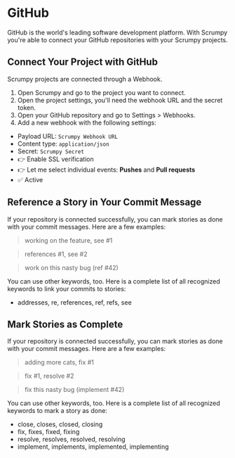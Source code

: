 # GitHub

GitHub is the world's leading software development platform. With Scrumpy you're able to connect your GitHub repositories with your Scrumpy projects.

## Connect Your Project with GitHub

Scrumpy projects are connected through a Webhook.

1. Open Scrumpy and go to the project you want to connect.
3. Open the project settings, you'll need the webhook URL and the secret token.
5. Open your GitHub repository and go to Settings > Webhooks.
7. Add a new webhook with the following settings:

* Payload URL: `Scrumpy Webhook URL`
* Content type: `application/json`
* Secret: `Scrumpy Secret`
* 👉 Enable SSL verification
* 👉 Let me select individual events: **Pushes** and **Pull requests**
* ✅ Active

## Reference a Story in Your Commit Message

If your repository is connected successfully, you can mark stories as done with your commit messages. Here are a few examples:

> working on the feature, see #1

> references #1, see #2

> work on this nasty bug (ref #42)

You can use other keywords, too. Here is a complete list of all recognized keywords to link your commits to stories:

* addresses, re, references, ref, refs, see

## Mark Stories as Complete

If your repository is connected successfully, you can mark stories as done with your commit messages. Here are a few examples:

> adding more cats, fix #1

> fix #1, resolve #2

> fix this nasty bug (implement #42)

You can use other keywords, too. Here is a complete list of all recognized keywords to mark a story as done:
* close, closes, closed, closing
* fix, fixes, fixed, fixing
* resolve, resolves, resolved, resolving
* implement, implements, implemented, implementing
